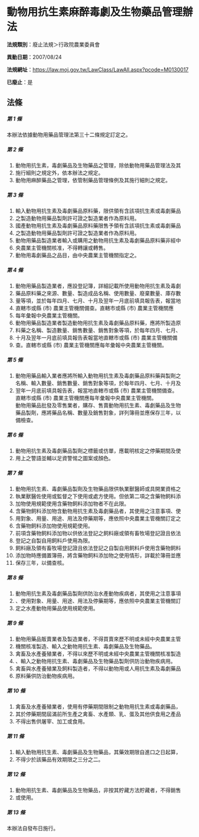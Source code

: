 # 動物用抗生素麻醉毒劇及生物藥品管理辦法

**法規類別**：廢止法規＞行政院農業委員會

**異動日期**：2007/08/24  

**法規網址**：https://law.moj.gov.tw/LawClass/LawAll.aspx?pcode=M0130017

**已廢止**：是



## 法條
##### 第 1 條
本辦法依據動物用藥品管理法第三十二條規定訂定之。

##### 第 2 條
1. 動物用抗生素，毒劇藥品及生物藥品之管理，除依動物用藥品管理法及其
1. 施行細則之規定外，依本辦法之規定。
1. 動物用麻醉藥品之管理，依管制藥品管理條例及其施行細則之規定。

##### 第 3 條
1. 輸入動物用抗生素及毒劇藥品原料藥，限供領有含該項抗生素或毒劇藥品
1. 之製造動物用藥品製劑許可證之製造業者作為原料用。
1. 國產動物用抗生素及毒劇藥品原料藥限售予領有含該項抗生素或毒劇藥品
1. 之製造動物用藥品製劑許可證之製造業者作為原料用。
1. 動物用藥品製造業者輸入或購用之動物用抗生素及毒劇藥品原料藥非經中
1. 央農業主管機關核准，不得轉讓或轉售。
1. 動物用毒劇藥品之品目，由中央農業主管機關指定之。

##### 第 4 條
1. 動物用藥品製造業者，應設登記簿，詳細記載所使用動物用抗生素及毒劇
1. 藥品原料藥之來源、數量、製造成品名稱、使用數量、廢棄數量、庫存數
1. 量等項，並於每年四月、七月、十月及翌年一月底前填具報告表，報當地
1. 直轄市或縣 (市) 農業主管機關備查。直轄市或縣 (市) 農業主管機關應
1. 每年彙報中央農業主管機關。
1. 動物用藥品製造業者製造動物用抗生素及毒劇藥品原料藥，應將所製造原
1. 料藥之名稱、製造數量、銷售數量、銷售對象等項，於每年四月、七月、
1. 十月及翌年一月底前填具報告表報當地直轄市或縣 (市) 農業主管機關備
1. 查。直轄市或縣 (市) 農業主管機關應每年彙報中央農業主管機關。

##### 第 5 條
1. 動物用藥品輸入業者應將所輸入動物用抗生素及毒劇藥品原料藥與製劑之  
名稱、輸入數量、銷售數量、銷售對象等項，於每年四月、七月、十月及
1. 翌年一月底前填具報告表，報當地直轄市或縣 (市) 農業主管機關備查。  
直轄市或縣 (市) 農業主管機關應每年彙報中央農業主管機關。  
動物用藥品批發及零售業者，購存、售賣動物用抗生素、毒劇藥品及生物  
藥品製劑，應將藥品名稱、數量及銷售對象，詳列簿冊並應保存三年，以  
備檢查。

##### 第 6 條
1. 動物用抗生素及毒劇藥品製劑之標籤或仿單，應載明核定之停藥期間及使
1. 用上之警語並輔以足資警惕之圖案或顏色。

##### 第 7 條
1. 動物用抗生素、毒劇藥品製劑及生物藥品限供執業獸醫師或具開業資格之
1. 執業獸醫佐使用或監督之下使用或處方使用。但依第二項之含藥物飼料添
1. 加物使用規範使用含藥物飼料添加物者不在此限。
1. 含藥物飼料添加物含動物用抗生素及毒劇藥品者，其使用之注意事項、使
1. 用對象、用量、用途、用法及停藥期等，應依照中央農業主管機關訂定之
1. 含藥物飼料添加物使用規範使用。
1. 前項含藥物飼料添加物以供依法登記之飼料廠或領有畜牧場登記證且依法
1. 登記之自製自用飼料戶使用為限。
1. 飼料廠及領有畜牧場登記證且依法登記之自製自用飼料戶使用含藥物飼料
1. 添加物時應備置簿冊，將含藥物飼料添加物之使用情形，詳載於簿冊並應
1. 保存三年，以備查核。

##### 第 8 條
1. 動物用抗生素及毒劇藥品製劑供防治水產動物疾病者，其使用之注意事項
1. 、使用對象、用量、用途、用法及停藥期等，應依照中央農業主管機關訂
1. 定之水產動物用藥品使用規範使用。

##### 第 9 條
1. 動物用藥品販賣業者及製造業者，不得買賣來歷不明或未經中央農業主管
1. 機關核准製造、輸入之動物用抗生素、毒劇藥品及生物藥品。
1. 禽畜及水產養殖業者，不得以來歷不明或未經中央農業主管機關核准製造
1. 、輸入之動物用抗生素、毒劇藥品及生物藥品製劑供防治動物疾病用。
1. 禽畜與水產養殖業及飼料製造者，不得以動物用或人用抗生素及毒劇藥品
1. 原料藥供防治動物疾病用。

##### 第 10 條
1. 禽畜及水產養殖業者，使用有停藥期間限制之動物用抗生素或毒劇藥品，
1. 其於停藥期間屆滿前所生產之禽畜、水產類、乳、蛋及其他供食用之產品
1. 不得出售供屠宰、加工或食用。

##### 第 11 條
1. 輸入動物用抗生素、毒劇藥品及生物藥品，其藥效期限自進口之日起算，
1. 不得少於該藥品有效期限之三分之二。

##### 第 12 條
1. 動物用抗生素、毒劇藥品及生物藥品，非按其貯藏方法貯藏者，不得銷售
1. 或使用。

##### 第 13 條
本辦法自發布日施行。


